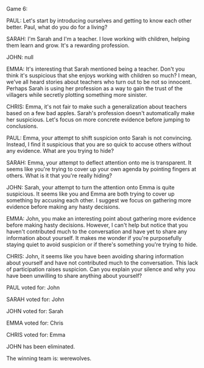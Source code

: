 
Game 6:

PAUL: Let's start by introducing ourselves and getting to know each other better. Paul, what do you do for a living?

SARAH: I'm Sarah and I'm a teacher. I love working with children, helping them learn and grow. It's a rewarding profession.

JOHN: null

EMMA: It's interesting that Sarah mentioned being a teacher. Don't you think it's suspicious that she enjoys working with children so much? I mean, we've all heard stories about teachers who turn out to be not so innocent. Perhaps Sarah is using her profession as a way to gain the trust of the villagers while secretly plotting something more sinister.

CHRIS: Emma, it's not fair to make such a generalization about teachers based on a few bad apples. Sarah's profession doesn't automatically make her suspicious. Let's focus on more concrete evidence before jumping to conclusions.

PAUL: Emma, your attempt to shift suspicion onto Sarah is not convincing. Instead, I find it suspicious that you are so quick to accuse others without any evidence. What are you trying to hide?

SARAH: Emma, your attempt to deflect attention onto me is transparent. It seems like you're trying to cover up your own agenda by pointing fingers at others. What is it that you're really hiding?

JOHN: Sarah, your attempt to turn the attention onto Emma is quite suspicious. It seems like you and Emma are both trying to cover up something by accusing each other. I suggest we focus on gathering more evidence before making any hasty decisions.

EMMA: John, you make an interesting point about gathering more evidence before making hasty decisions. However, I can't help but notice that you haven't contributed much to the conversation and have yet to share any information about yourself. It makes me wonder if you're purposefully staying quiet to avoid suspicion or if there's something you're trying to hide.

CHRIS: John, it seems like you have been avoiding sharing information about yourself and have not contributed much to the conversation. This lack of participation raises suspicion. Can you explain your silence and why you have been unwilling to share anything about yourself?

PAUL voted for: John

SARAH voted for: John

JOHN voted for: Sarah

EMMA voted for: Chris

CHRIS voted for: Emma

JOHN has been eliminated.

The winning team is: werewolves.
